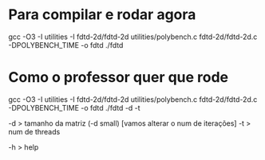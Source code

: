 # Para compilar e rodar agora
gcc -O3 -I utilities -I fdtd-2d/fdtd-2d utilities/polybench.c fdtd-2d/fdtd-2d.c -DPOLYBENCH_TIME -o fdtd
./fdtd

# Como o professor quer que rode
gcc -O3 -I utilities -I fdtd-2d/fdtd-2d utilities/polybench.c fdtd-2d/fdtd-2d.c -DPOLYBENCH_TIME -o fdtd
./fdtd -d -t

-d > tamanho da matriz (-d small) [vamos alterar o num de iterações] 
-t > num de threads

-h > help
